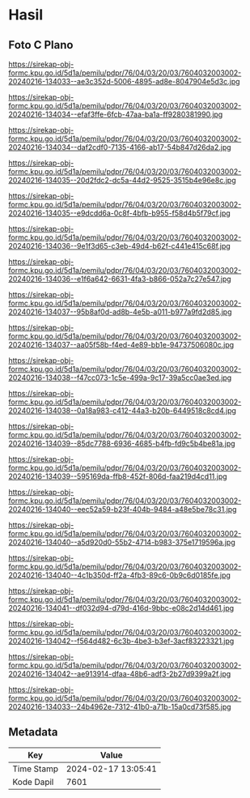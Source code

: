 # Hasil

## Foto C Plano

https://sirekap-obj-formc.kpu.go.id/5d1a/pemilu/pdpr/76/04/03/20/03/7604032003002-20240216-134033--ae3c352d-5006-4895-ad8e-8047904e5d3c.jpg

https://sirekap-obj-formc.kpu.go.id/5d1a/pemilu/pdpr/76/04/03/20/03/7604032003002-20240216-134034--efaf3ffe-6fcb-47aa-ba1a-ff9280381990.jpg

https://sirekap-obj-formc.kpu.go.id/5d1a/pemilu/pdpr/76/04/03/20/03/7604032003002-20240216-134034--daf2cdf0-7135-4166-ab17-54b847d26da2.jpg

https://sirekap-obj-formc.kpu.go.id/5d1a/pemilu/pdpr/76/04/03/20/03/7604032003002-20240216-134035--20d2fdc2-dc5a-44d2-9525-3515b4e96e8c.jpg

https://sirekap-obj-formc.kpu.go.id/5d1a/pemilu/pdpr/76/04/03/20/03/7604032003002-20240216-134035--e9dcdd6a-0c8f-4bfb-b955-f58d4b5f79cf.jpg

https://sirekap-obj-formc.kpu.go.id/5d1a/pemilu/pdpr/76/04/03/20/03/7604032003002-20240216-134036--9e1f3d65-c3eb-49d4-b62f-c441e415c68f.jpg

https://sirekap-obj-formc.kpu.go.id/5d1a/pemilu/pdpr/76/04/03/20/03/7604032003002-20240216-134036--e1f6a642-6631-4fa3-b866-052a7c27e547.jpg

https://sirekap-obj-formc.kpu.go.id/5d1a/pemilu/pdpr/76/04/03/20/03/7604032003002-20240216-134037--95b8af0d-ad8b-4e5b-a011-b977a9fd2d85.jpg

https://sirekap-obj-formc.kpu.go.id/5d1a/pemilu/pdpr/76/04/03/20/03/7604032003002-20240216-134037--aa05f58b-f4ed-4e89-bb1e-94737506080c.jpg

https://sirekap-obj-formc.kpu.go.id/5d1a/pemilu/pdpr/76/04/03/20/03/7604032003002-20240216-134038--f47cc073-1c5e-499a-9c17-39a5cc0ae3ed.jpg

https://sirekap-obj-formc.kpu.go.id/5d1a/pemilu/pdpr/76/04/03/20/03/7604032003002-20240216-134038--0a18a983-c412-44a3-b20b-6449518c8cd4.jpg

https://sirekap-obj-formc.kpu.go.id/5d1a/pemilu/pdpr/76/04/03/20/03/7604032003002-20240216-134039--85dc7788-6936-4685-b4fb-fd9c5b4be81a.jpg

https://sirekap-obj-formc.kpu.go.id/5d1a/pemilu/pdpr/76/04/03/20/03/7604032003002-20240216-134039--595169da-ffb8-452f-806d-faa219d4cd11.jpg

https://sirekap-obj-formc.kpu.go.id/5d1a/pemilu/pdpr/76/04/03/20/03/7604032003002-20240216-134040--eec52a59-b23f-404b-9484-a48e5be78c31.jpg

https://sirekap-obj-formc.kpu.go.id/5d1a/pemilu/pdpr/76/04/03/20/03/7604032003002-20240216-134040--a5d920d0-55b2-4714-b983-375e1719596a.jpg

https://sirekap-obj-formc.kpu.go.id/5d1a/pemilu/pdpr/76/04/03/20/03/7604032003002-20240216-134040--4c1b350d-ff2a-4fb3-89c6-0b9c6d0185fe.jpg

https://sirekap-obj-formc.kpu.go.id/5d1a/pemilu/pdpr/76/04/03/20/03/7604032003002-20240216-134041--df032d94-d79d-416d-9bbc-e08c2d14d461.jpg

https://sirekap-obj-formc.kpu.go.id/5d1a/pemilu/pdpr/76/04/03/20/03/7604032003002-20240216-134042--f564d482-6c3b-4be3-b3ef-3acf83223321.jpg

https://sirekap-obj-formc.kpu.go.id/5d1a/pemilu/pdpr/76/04/03/20/03/7604032003002-20240216-134042--ae913914-dfaa-48b6-adf3-2b27d9399a2f.jpg

https://sirekap-obj-formc.kpu.go.id/5d1a/pemilu/pdpr/76/04/03/20/03/7604032003002-20240216-134033--24b4962e-7312-41b0-a71b-15a0cd73f585.jpg


## Metadata

| Key        | Value               |
| ---------- | ------------------- |
| Time Stamp | 2024-02-17 13:05:41 |
| Kode Dapil | 7601                |



